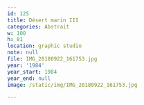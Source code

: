 ```yaml
---
id: 125
title: Désert marin III
categories: Abstrait
w: 100
h: 81
location: graphic studio
note: null
file: IMG_20180922_161753.jpg
year: '1984'
year_start: 1984
year_end: null
image: /static/img/IMG_20180922_161753.jpg

---
```

